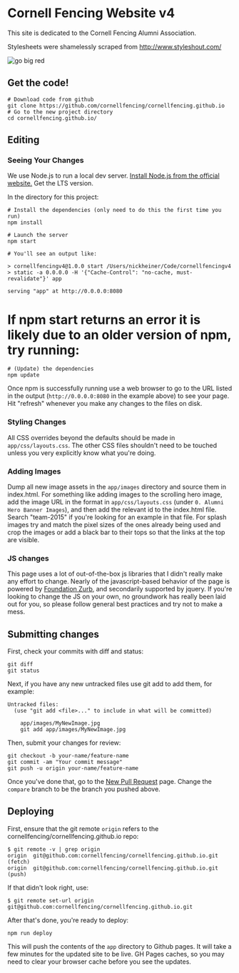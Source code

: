 # Cornell Fencing Website v4

This site is dedicated to the Cornell Fencing Alumni Association.

Stylesheets were shamelessly scraped from http://www.styleshout.com/

![go big red](http://i.imgur.com/9HjTMC5.png)

## Get the code!
```
# Download code from github
git clone https://github.com/cornellfencing/cornellfencing.github.io
# Go to the new project directory
cd cornellfencing.github.io/
```

## Editing
### Seeing Your Changes
We use Node.js to run a local dev server. [Install Node.js from the official website.](https://nodejs.org/en/) Get the LTS version.

In the directory for this project:

```
# Install the dependencies (only need to do this the first time you run)
npm install

# Launch the server
npm start

# You'll see an output like:

> cornellfencingv4@1.0.0 start /Users/nickheiner/Code/cornellfencingv4
> static -a 0.0.0.0 -H '{"Cache-Control": "no-cache, must-revalidate"}' app

serving "app" at http://0.0.0.0:8080
```  

# If npm start returns an error it is likely due to an older version of npm, try running:
```
# (Update) the dependencies
npm update
```

Once npm is successfully running use a web browser to go to the URL listed in the output (`http://0.0.0.0:8080` in the example above) to see your page. Hit "refresh" whenever you make any changes to the files on disk.

### Styling Changes
All CSS overrides beyond the defaults should be made in `app/css/layouts.css`.  The other CSS files shouldn't need to be touched unless you very explicitly know what you're doing.

### Adding Images
Dump all new image assets in the `app/images` directory and source them in index.html.  For something like adding images to the scrolling hero image, add the image URL in the format in `app/css/layouts.css` (under `0. Alumni Hero Banner Images`), and then add the relevant id to the index.html file.  Search "team-2015" if you're looking for an example in that file. For splash images try and match the pixel sizes of the ones already being used and crop the images or add a black bar to their tops so that the links at the top are visible.

### JS changes
This page uses a lot of out-of-the-box js libraries that I didn't really make any effort to change.  Nearly of the javascript-based behavior of the page is powered by [Foundation Zurb](https://foundation.zurb.com), and secondarily supported by jquery.  If you're looking to change the JS on your own, no groundwork has really been laid out for you, so please follow general best practices and try not to make a mess.

## Submitting changes
First, check your commits with diff and status:
```
git diff
git status
```

Next, if you have any new untracked files use git add to add them, for example:
```
Untracked files:
  (use "git add <file>..." to include in what will be committed)

	app/images/MyNewImage.jpg
    git add app/images/MyNewImage.jpg 
```

Then, submit your changes for review:
```
git checkout -b your-name/feature-name
git commit -am "Your commit message"
git push -u origin your-name/feature-name
```

Once you've done that, go to the [New Pull Request](https://github.com/cornellfencing/cornellfencing.github.io/compare/dev...cornellfencing:dev) page. Change the `compare` branch to be the branch you pushed above.

## Deploying
First, ensure that the git remote `origin` refers to the cornellfencing/cornellfencing.github.io repo:

```
$ git remote -v | grep origin
origin	git@github.com:cornellfencing/cornellfencing.github.io.git (fetch)
origin	git@github.com:cornellfencing/cornellfencing.github.io.git (push)
```

If that didn't look right, use:

```
$ git remote set-url origin git@github.com:cornellfencing/cornellfencing.github.io.git
```

After that's done, you're ready to deploy:

```
npm run deploy
```

This will push the contents of the `app` directory to Github pages. It will take a few minutes for the updated site to be live. GH Pages caches, so you may need to clear your browser cache before you see the updates.
